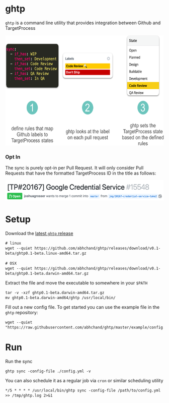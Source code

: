 # ghtp

`ghtp` is a command line utility that provides integration between Github and TargetProcess

<img src="https://raw.githubusercontent.com/abhchand/ghtp/master/meta/how-it-works.png" alt="How it Works" height="350" />

### Opt In

The sync is purely opt-in per Pull Request. It will only consider Pull Requests that have the formatted TargetProcess ID in the title as follows:

<img src="https://raw.githubusercontent.com/abhchand/ghtp/master/meta/pull-request-title.png" alt="How it Works" height="65" />

# Setup

Download the [latest `ghtp` release](https://github.com/abhchand/ghtp/releases)

```
# linux
wget --quiet https://github.com/abhchand/ghtp/releases/download/v0.1-beta/ghtp0.1-beta.linux-amd64.tar.gz

# OSX
wget --quiet https://github.com/abhchand/ghtp/releases/download/v0.1-beta/ghtp0.1-beta.darwin-amd64.tar.gz
```

Extract the file and move the executable to somewhere in your `$PATH`

```
tar -v -xzf ghtp0.1-beta.darwin-amd64.tar.gz
mv ghtp0.1-beta.darwin-amd64/ghtp /usr/local/bin/
```

Fill out a new config file. To get started you can use the example file in the `ghtp` repository:

```
wget --quiet "https://raw.githubusercontent.com/abhchand/ghtp/master/example/config.yml"
```

# Run

Run the sync

```
ghtp sync -config-file ./config.yml -v
```

You can also schedule it as a regular job via `cron` or similar scheduling utility

```
*/5 * * * * /usr/local/bin/ghtp sync -config-file /path/to/config.yml >> /tmp/ghtp.log 2>&1
```
